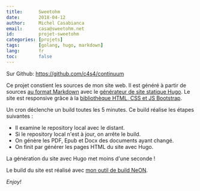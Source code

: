 ```yaml
---
title:      Sweetohm
date:       2018-04-12
author:     Michel Casabianca
email:      casa@sweetohm.net
id:         projet-sweetohm
categories: [projets]
tags:       [golang, hugo, markdown]
lang:       fr
toc:        false
---
```


Sur Github: <https://github.com/c4s4/continuum>

Ce projet constient les sources de mon site web. Il est généré à partir de sources [au format Markdown](https://fr.wikipedia.org/wiki/Markdown) avec le [générateur de site statique Hugo](https://gohugo.io/). Le site est responsive grâce à la [bibliothèque HTML, CSS et JS Bootstrap](https://getbootstrap.com/).

<!--more-->

Un cron déclenche un build toutes les 5 minutes. Ce build réalise les étapes suivantes :

- Il examine le repository local avec le distant.
- Si le repository local n'est à jour, on arrête le build.
- On génère les PDF, Epub et Docx des documents ayant changé.
- On finit par générer les pages HTML du site avec Hugo.

La génération du site avec Hugo met moins d'une seconde !

Le build du site est réalisé avec [mon outil de build NeON](http://github.com/c4c4/neon).

*Enjoy!*
